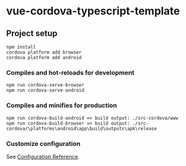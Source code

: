 # vue-cordova-typescript-template

## Project setup
```
npm install
cordova platform add browser
cordova platform add android
```

### Compiles and hot-reloads for development
```
npm run cordova-serve-browser
npm run cordova-serve-android
```

### Compiles and minifies for production
```
npm run cordova-build-android => build output: ./src-cordova/www
npm run cordova-build-browser => build output: ./src-cordova/\platforms\android\app\build\outputs\apk\release
```

### Customize configuration
See [Configuration Reference](https://cli.vuejs.org/config/).

